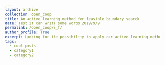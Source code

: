 ```yaml
---
layout: archive
collection: open_coop
title: An active learning method for feasible boundary search
date: Test if can write some words 2019/9/9
permalink: /open_coop/e_f/
author_profile: True
excerpt: Looking for the possibility to apply our active learning method of feasible boundary search for new areas. **[read more to see if we can cooperate!](/open_coop/e_f/)**
tags:
  - cool posts
  - category1
  - category2
---
```




